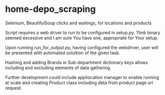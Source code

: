 # home-depo_scraping
Selenium, BeautifulSoup clicks and waitings, for locations and products

Script requires a web driver to run to be configured in setup.py. 11mb binary seemed excessive and I am sure You have one, appropriate for Your setup.

Upon running run_for_output.py, having configured the webdriver, user will be presented with automated soluition of the given task.

Hashing and adding Brands in Sub-department dictionary keys allows including and excluding elements of data gathering.

Further development could include appliocation manager to enable running at scale and creating Product class including data from product page url request.
